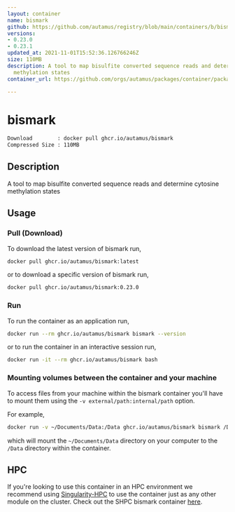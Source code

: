 ```yaml
---
layout: container
name: bismark
github: https://github.com/autamus/registry/blob/main/containers/b/bismark/spack.yaml
versions:
- 0.23.0
- 0.23.1
updated_at: 2021-11-01T15:52:36.126766246Z
size: 110MB
description: A tool to map bisulfite converted sequence reads and determine cytosine
  methylation states
container_url: https://github.com/orgs/autamus/packages/container/package/bismark

---
```

# bismark
```bash 
Download        : docker pull ghcr.io/autamus/bismark
Compressed Size : 110MB
```

## Description
A tool to map bisulfite converted sequence reads and determine cytosine methylation states

## Usage
### Pull (Download)
To download the latest version of bismark run,

```bash
docker pull ghcr.io/autamus/bismark:latest
```

or to download a specific version of bismark run,

```bash
docker pull ghcr.io/autamus/bismark:0.23.0
```
### Run
To run the container as an application run,
```bash
docker run --rm ghcr.io/autamus/bismark bismark --version
```

or to run the container in an interactive session run,
```bash
docker run -it --rm ghcr.io/autamus/bismark bash
```

### Mounting volumes between the container and your machine
To access files from your machine within the bismark container you'll have to mount them using the `-v external/path:internal/path` option.

For example,
```bash
docker run -v ~/Documents/Data:/Data ghcr.io/autamus/bismark bismark /Data/myData.csv
```
which will mount the `~/Documents/Data` directory on your computer to the `/Data` directory within the container.

## HPC
If you're looking to use this container in an HPC environment we recommend using [Singularity-HPC](https://singularity-hpc.readthedocs.io) to use the container just as any other module on the cluster. Check out the SHPC bismark container [here](https://singularityhub.github.io/singularity-hpc/r/ghcr.io-autamus-bismark/).